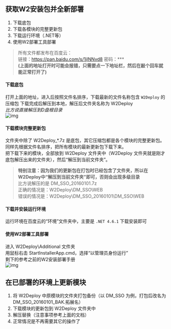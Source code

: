 ## 获取W2安装包并全新部署
1. 下载底包
2. 下载各模块的完整更新包
3. 下载运行环境（.NET等）
4. 使用W2部署工具部署

> 所有文件都发布在百度云：  
> 链接：https://pan.baidu.com/s/1jINNvd8 密码：***  
> **(上面的地址打开时可能会报错，只需要点一下地址栏，然后在敲个回车就能正常打开了)**

#### 下载底包
打开上面的地址，进入后按照文件名排序，下载最新的文件名称包含 `W2Deploy` 的压缩包
下载完成后解压到本地，解压后文件夹名称为 W2Deploy  
*比方说直接解压到D盘根目录*   
![img](http://note.youdao.com/yws/public/resource/ebf633eab52f43fd710a5cc791999768/3995BD09EF244625BB8C065261D6B859)

#### 下载模块完整更新包
文件夹中除了 W2Deploy_*.7z 是底包，其它压缩包都是各个模块的完整更新包。  
同样先根据文件名排序，把所有模块的最新更新包下载下来。  
把下载下来的模块，全部放到 W2Deploy 文件夹中（W2Deploy 文件夹就是刚才底包解压出来的文件夹），然后“解压到当前文件夹”。

>**特别注意：因为我们的更新包在打包时已经包含了文件夹，所以在W2Deploy中“解压到当前文件夹”即可，否则会出现多级目录**   
>比方说解压的是 DM_SSO_20160101.7z   
>正确的情况是：W2Deploy\DM_SSO\WEB   
>错误的情况是：W2Deploy\DM_SSO_20160101\DM_SSO\WEB

#### 下载并安装运行环境
运行环境在百度云的“环境”文件夹中，主要是 `.NET 4.6.1` 下载安装即可

#### 使用W2部署工具部署
进入 W2Deploy\Additional 文件夹  
用鼠标右击 StartInstallerApp.cmd，选择“以管理员身份运行”  
剩下的参考之前的W2安装部署手册   
![img](http://note.youdao.com/yws/public/resource/ebf633eab52f43fd710a5cc791999768/7B59A6282FEB40B69E33CE3E027B4E70)

## 在已部署的环境上更新模块
1. 将 W2Deploy 中原模块的文件夹打包备份（以 DM_SSO 为例，打包后改名为 DM_SSO_20160101_BAK.拓展名）
1. 下载模块的更新包到 W2Deploy 文件夹中
2. 解压替换（注意事项参考上面的文档）
3. 正常情况是不再需要其它的操作了